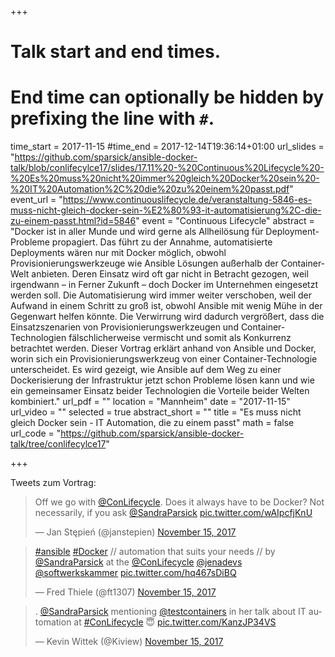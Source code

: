 +++
# Talk start and end times.
# End time can optionally be hidden by prefixing the line with `#`.
time_start = 2017-11-15
#time_end = 2017-12-14T19:36:14+01:00
url_slides = "https://github.com/sparsick/ansible-docker-talk/blob/conlifecylce17/slides/17.11%20-%20Continuous%20Lifecycle%20-%20Es%20muss%20nicht%20immer%20gleich%20Docker%20sein%20-%20IT%20Automation%2C%20die%20zu%20einem%20passt.pdf"
event_url = "https://www.continuouslifecycle.de/veranstaltung-5846-es-muss-nicht-gleich-docker-sein-%E2%80%93-it-automatisierung%2C-die-zu-einem-passt.html?id=5846"
event = "Continuous Lifecycle"
abstract = "Docker ist in aller Munde und wird gerne als Allheilösung für Deployment-Probleme propagiert. Das führt zu der Annahme, automatisierte Deployments wären nur mit Docker möglich, obwohl Provisionierungswerkzeuge wie Ansible Lösungen außerhalb der Container-Welt anbieten. Deren Einsatz wird oft gar nicht in Betracht gezogen, weil irgendwann – in Ferner Zukunft – doch Docker im Unternehmen eingesetzt werden soll. Die Automatisierung wird immer weiter verschoben, weil der Aufwand in einem Schritt zu groß ist, obwohl Ansible mit wenig Mühe in der Gegenwart helfen könnte. Die Verwirrung wird dadurch vergrößert, dass die Einsatzszenarien von Provisionierungswerkzeugen und Container-Technologien fälschlicherweise vermischt und somit als Konkurrenz betrachtet werden. Dieser Vortrag erklärt anhand von Ansible und Docker, worin sich ein Provisionierungswerkzeug von einer Container-Technologie unterscheidet. Es wird gezeigt, wie Ansible auf dem Weg zu einer Dockerisierung der Infrastruktur jetzt schon Probleme lösen kann und wie ein gemeinsamer Einsatz beider Technologien die Vorteile beider Welten kombiniert."
url_pdf = ""
location = "Mannheim"
date = "2017-11-15"
url_video = ""
selected = true
abstract_short = ""
title = "Es muss nicht gleich Docker sein - IT Automation, die zu einem passt"
math = false
url_code = "https://github.com/sparsick/ansible-docker-talk/tree/conlifecylce17"

+++

Tweets zum Vortrag:


<blockquote class="twitter-tweet" data-partner="tweetdeck"><p lang="en" dir="ltr">Off we go with <a href="https://twitter.com/ConLifecycle?ref_src=twsrc%5Etfw">@ConLifecycle</a>. Does it always have to be Docker? Not necessarily, if you ask <a href="https://twitter.com/SandraParsick?ref_src=twsrc%5Etfw">@SandraParsick</a> <a href="https://t.co/wAIpcfjKnU">pic.twitter.com/wAIpcfjKnU</a></p>&mdash; Jan Stępień (@janstepien) <a href="https://twitter.com/janstepien/status/930732993857060864?ref_src=twsrc%5Etfw">November 15, 2017</a></blockquote>
<script async src="https://platform.twitter.com/widgets.js" charset="utf-8"></script>

<blockquote class="twitter-tweet" data-partner="tweetdeck"><p lang="en" dir="ltr"><a href="https://twitter.com/hashtag/ansible?src=hash&amp;ref_src=twsrc%5Etfw">#ansible</a> <a href="https://twitter.com/hashtag/Docker?src=hash&amp;ref_src=twsrc%5Etfw">#Docker</a> // automation that suits your needs // by <a href="https://twitter.com/SandraParsick?ref_src=twsrc%5Etfw">@SandraParsick</a> at the <a href="https://twitter.com/ConLifecycle?ref_src=twsrc%5Etfw">@ConLifecycle</a> <a href="https://twitter.com/jenadevs?ref_src=twsrc%5Etfw">@jenadevs</a> <a href="https://twitter.com/softwerkskammer?ref_src=twsrc%5Etfw">@softwerkskammer</a> <a href="https://t.co/hq467sDiBQ">pic.twitter.com/hq467sDiBQ</a></p>&mdash; Fred Thiele (@ft1307) <a href="https://twitter.com/ft1307/status/930733129718992896?ref_src=twsrc%5Etfw">November 15, 2017</a></blockquote>
<script async src="https://platform.twitter.com/widgets.js" charset="utf-8"></script>

<blockquote class="twitter-tweet" data-partner="tweetdeck"><p lang="en" dir="ltr">. <a href="https://twitter.com/SandraParsick?ref_src=twsrc%5Etfw">@SandraParsick</a> mentioning <a href="https://twitter.com/testcontainers?ref_src=twsrc%5Etfw">@testcontainers</a> in her talk about IT automation at <a href="https://twitter.com/hashtag/ConLifecycle?src=hash&amp;ref_src=twsrc%5Etfw">#ConLifecycle</a> 😇 <a href="https://t.co/KanzJP34VS">pic.twitter.com/KanzJP34VS</a></p>&mdash; Kevin Wittek (@Kiview) <a href="https://twitter.com/Kiview/status/930745462046576640?ref_src=twsrc%5Etfw">November 15, 2017</a></blockquote>
<script async src="https://platform.twitter.com/widgets.js" charset="utf-8"></script>
